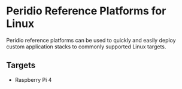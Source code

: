 # Peridio Reference Platforms for Linux

Peridio reference platforms can be used to quickly and easily deploy custom application stacks to commonly supported Linux targets.

## Targets

* Raspberry Pi 4
